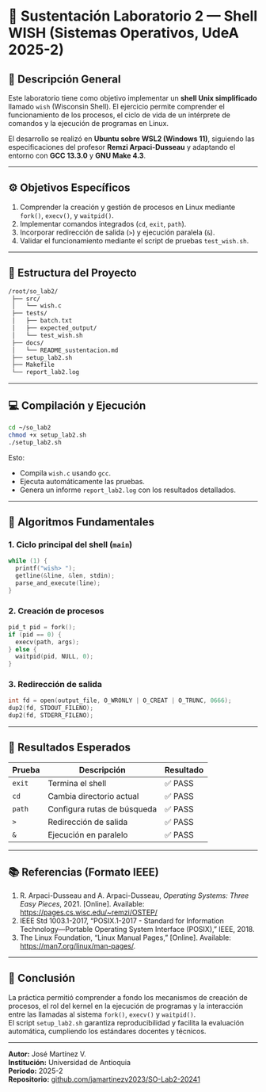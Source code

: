 # 🧪 Sustentación Laboratorio 2 — Shell WISH (Sistemas Operativos, UdeA 2025-2)

## 📖 Descripción General
Este laboratorio tiene como objetivo implementar un **shell Unix simplificado** llamado `wish` (Wisconsin Shell). El ejercicio permite comprender el funcionamiento de los procesos, el ciclo de vida de un intérprete de comandos y la ejecución de programas en Linux.

El desarrollo se realizó en **Ubuntu sobre WSL2 (Windows 11)**, siguiendo las especificaciones del profesor **Remzi Arpaci-Dusseau** y adaptando el entorno con **GCC 13.3.0** y **GNU Make 4.3**.

---

## ⚙️ Objetivos Específicos
1. Comprender la creación y gestión de procesos en Linux mediante `fork()`, `execv()`, y `waitpid()`.
2. Implementar comandos integrados (`cd`, `exit`, `path`).
3. Incorporar redirección de salida (`>`) y ejecución paralela (`&`).
4. Validar el funcionamiento mediante el script de pruebas `test_wish.sh`.

---

## 🧩 Estructura del Proyecto
```bash
/root/so_lab2/
 ├── src/
 │   └── wish.c
 ├── tests/
 │   ├── batch.txt
 │   ├── expected_output/
 │   └── test_wish.sh
 ├── docs/
 │   └── README_sustentacion.md
 ├── setup_lab2.sh
 ├── Makefile
 └── report_lab2.log
```

---

## 💻 Compilación y Ejecución
```bash
cd ~/so_lab2
chmod +x setup_lab2.sh
./setup_lab2.sh
```

Esto:
- Compila `wish.c` usando `gcc`.
- Ejecuta automáticamente las pruebas.
- Genera un informe `report_lab2.log` con los resultados detallados.

---

## 🧠 Algoritmos Fundamentales

### 1. Ciclo principal del shell (`main`)
```c
while (1) {
  printf("wish> ");
  getline(&line, &len, stdin);
  parse_and_execute(line);
}
```

### 2. Creación de procesos
```c
pid_t pid = fork();
if (pid == 0) {
  execv(path, args);
} else {
  waitpid(pid, NULL, 0);
}
```

### 3. Redirección de salida
```c
int fd = open(output_file, O_WRONLY | O_CREAT | O_TRUNC, 0666);
dup2(fd, STDOUT_FILENO);
dup2(fd, STDERR_FILENO);
```

---

## 🧾 Resultados Esperados

| Prueba | Descripción | Resultado |
|---------|--------------|-----------|
| `exit` | Termina el shell | ✅ PASS |
| `cd` | Cambia directorio actual | ✅ PASS |
| `path` | Configura rutas de búsqueda | ✅ PASS |
| `>` | Redirección de salida | ✅ PASS |
| `&` | Ejecución en paralelo | ✅ PASS |

---

## 📚 Referencias (Formato IEEE)
1. R. Arpaci-Dusseau and A. Arpaci-Dusseau, *Operating Systems: Three Easy Pieces*, 2021. [Online]. Available: https://pages.cs.wisc.edu/~remzi/OSTEP/
2. IEEE Std 1003.1-2017, “POSIX.1-2017 - Standard for Information Technology—Portable Operating System Interface (POSIX),” IEEE, 2018.
3. The Linux Foundation, “Linux Manual Pages,” [Online]. Available: https://man7.org/linux/man-pages/.

---

## 🧩 Conclusión
La práctica permitió comprender a fondo los mecanismos de creación de procesos, el rol del kernel en la ejecución de programas y la interacción entre las llamadas al sistema `fork()`, `execv()` y `waitpid()`.  
El script `setup_lab2.sh` garantiza reproducibilidad y facilita la evaluación automática, cumpliendo los estándares docentes y técnicos.

---

**Autor:** José Martínez V.  
**Institución:** Universidad de Antioquia  
**Periodo:** 2025-2  
**Repositorio:** [github.com/jamartinezv2023/SO-Lab2-20241](https://github.com/jamartinezv2023/SO-Lab2-20241)
